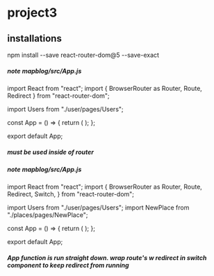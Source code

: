 # project3

## installations

npm install --save react-router-dom@5 --save-exact

##### note mapblog/src/App.js

import React from "react";
import { BrowserRouter as Router, Route, Redirect } from "react-router-dom";

import Users from "./user/pages/Users";

const App = () => {
return (
<Router>
<Route path="/" exact>
<Users />
</Route>
<Redirect to="/" />
</Router>
);
};

export default App;

##### <Route> must be used inside of router

##### note mapblog/src/App.js

import React from "react";
import {
BrowserRouter as Router,
Route,
Redirect,
Switch,
} from "react-router-dom";

import Users from "./user/pages/Users";
import NewPlace from "./places/pages/NewPlace";

const App = () => {
return (
<Router>
<Switch>
<Route path="/" exact>
<Users />
</Route>
<Route path="/places/new" exact>
<NewPlace />
</Route>
<Redirect to="/" />
</Switch>
</Router>
);
};

export default App;

##### App function is run straight down. wrap route's w redirect in switch component to keep redirect from running
